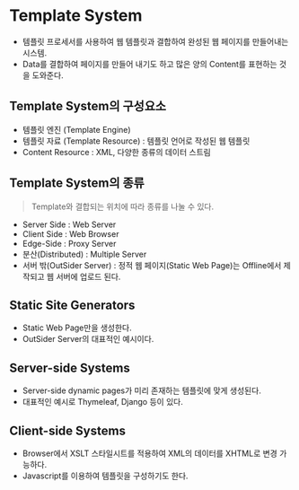 # Template System

- 템플릿 프로세서를 사용하여 웹 템플릿과 결합하여 완성된 웹 페이지를 만들어내는 시스템.
- Data를 결합하여 페이지를 만들어 내기도 하고 많은 양의 Content를 표현하는 것을 도와준다.

## Template System의 구성요소

- 템플릿 엔진 (Template Engine)
- 템플릿 자료 (Template Resource) : 템플릿 언어로 작성된 웹 템플릿
- Content Resource : XML, 다양한 종류의 데이터 스트림

## Template System의 종류

> Template와 결합되는 위치에 따라 종류를 나눌 수 있다.
> <br>

- Server Side : Web Server
- Client Side : Web Browser
- Edge-Side : Proxy Server
- 분산(Distributed) : Multiple Server
- 서버 밖(OutSider Server) : 정적 웹 페이지(Static Web Page)는 Offline에서 제작되고 웹 서버에 업로드 된다.

## Static Site Generators

- Static Web Page만을 생성한다.
- OutSider Server의 대표적인 예시이다.

## Server-side Systems

- Server-side dynamic pages가 미리 존재하는 템플릿에 맞게 생성된다.
- 대표적인 예시로 Thymeleaf, Django 등이 있다.

## Client-side Systems

- Browser에서 XSLT 스타일시트를 적용하여 XML의 데이터를 XHTML로 변경 가능하다.
- Javascript를 이용하여 템플릿을 구성하기도 한다.
